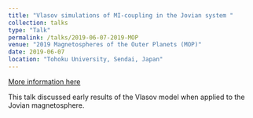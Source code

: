 ```yaml
---
title: "Vlasov simulations of MI-coupling in the Jovian system "
collection: talks
type: "Talk"
permalink: /talks/2019-06-07-2019-MOP
venue: "2019 Magnetospheres of the Outer Planets (MOP)"
date: 2019-06-07
location: "Tohoku University, Sendai, Japan"
---
```


[More information here](http://pparc.tohoku.ac.jp/sympo/mop/)

This talk discussed early results of the Vlasov model when applied to the Jovian magnetosphere.
